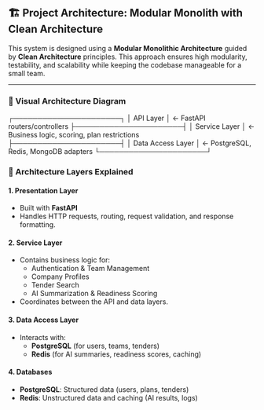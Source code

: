 ## 🏗️ Project Architecture: Modular Monolith with Clean Architecture

This system is designed using a **Modular Monolithic Architecture** guided by **Clean Architecture** principles. This approach ensures high modularity, testability, and scalability while keeping the codebase manageable for a small team.

---

### 📐 Visual Architecture Diagram

┌──────────────────────┐
│     API Layer        │  ← FastAPI routers/controllers
├──────────────────────┤
│  Service Layer       │  ← Business logic, scoring, plan restrictions
├──────────────────────┤
│  Data Access Layer   │  ← PostgreSQL, Redis, MongoDB adapters
└──────────────────────┘


### 🧱 Architecture Layers Explained

#### 1. **Presentation Layer**
- Built with **FastAPI**
- Handles HTTP requests, routing, request validation, and response formatting.

#### 2. **Service Layer**
- Contains business logic for:
  - Authentication & Team Management
  - Company Profiles
  - Tender Search
  - AI Summarization & Readiness Scoring
- Coordinates between the API and data layers.

#### 3. **Data Access Layer**
- Interacts with:
  - **PostgreSQL** (for users, teams, tenders)
  - **Redis** (for AI summaries, readiness scores, caching)

#### 4. **Databases**
- **PostgreSQL**: Structured data (users, plans, tenders)
- **Redis**: Unstructured data and caching (AI results, logs)


